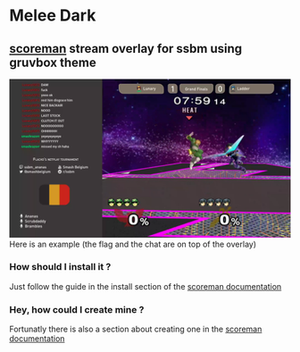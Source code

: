 # Melee Dark
## [scoreman](https://github.com/N0NamedGuy/scoreman) stream overlay for ssbm using gruvbox theme

![alt text](screenshot.png)
Here is an example (the flag and the chat are on top of the overlay)

### How should I install it ?
Just follow the guide in the install section of the [scoreman documentation](https://github.com/N0NamedGuy/scoreman/blob/master/docs/overlays.md)

### Hey, how could I create mine ?
Fortunatly there is also a section about creating one in the [scoreman documentation](https://github.com/N0NamedGuy/scoreman/blob/master/docs/overlays.md)
